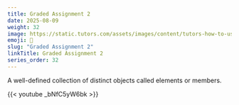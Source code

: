 ```yaml
---
title: Graded Assignment 2
date: 2025-08-09
weight: 32
image: https://static.tutors.com/assets/images/content/tutors-how-to-use-the-distance-formula.jpg
emoji: 🧮
slug: "Graded Assignment 2"
linkTitle: Graded Assignment 2
series_order: 32
---
```


A well-defined collection of distinct objects called elements or members.

{{< youtube _bNfC5yW6bk >}}